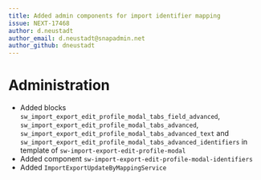 ```yaml
---
title: Added admin components for import identifier mapping
issue: NEXT-17468
author: d.neustadt
author_email: d.neustadt@snapadmin.net
author_github: dneustadt
---
```

# Administration
* Added blocks `sw_import_export_edit_profile_modal_tabs_field_advanced`, `sw_import_export_edit_profile_modal_tabs_advanced`, `sw_import_export_edit_profile_modal_tabs_advanced_text` and `sw_import_export_edit_profile_modal_tabs_advanced_identifiers` in template of `sw-import-export-edit-profile-modal`
* Added component `sw-import-export-edit-profile-modal-identifiers`
* Added `ImportExportUpdateByMappingService`
